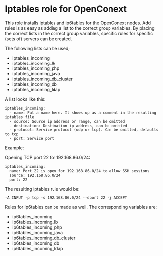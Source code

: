 Iptables role for OpenConext
==================================

This role installs iptables and ip6tables for the OpenConext nodes. 
Add rules is as easy as adding a list to the correct group variables. 
By placing the correct lists in the correct group variables, specific rules for specific (sets of) servers can be created. 

The following lists can be used;
* iptables_incoming
* iptables_incoming_lb 
* iptables_incoming_php
* iptables_incoming_java
* iptables_incoming_db_cluster
* iptables_incoming_db
* iptables_incoming_ldap 

A list looks like this:
```
iptables_incoming: 
  - name: Put a name here. It shows up as a comment in the resulting iptables file
  - source: Source ip address or range, can be omitted
  - destination: Destination ip address, can be omitted
  - protocol: Service protocol (udp or tcp). Can be omitted, defaults to tcp
  - port: Service port
```
Example:

Opening TCP port 22 for 192.168.86.0/24:
```
iptables_incoming:
  name: Port 22 is open for 192.168.86.0/24 to allow SSH sessions
  source: 192.168.86.0/24
  port: 22
````

The resulting iptables rule would be:
```
-A INPUT -p tcp -s 192.168.86.0/24 --dport 22 -j ACCEPT
```

Rules for ip6tables can be made as well. The corresponding variables are:
* ip6tables_incoming
* ip6tables_incoming_lb
* ip6tables_incoming_php
* ip6tables_incoming_java
* ip6tables_incoming_db_cluster
* ip6tables_incoming_db
* ip6tables_incoming_ldap


